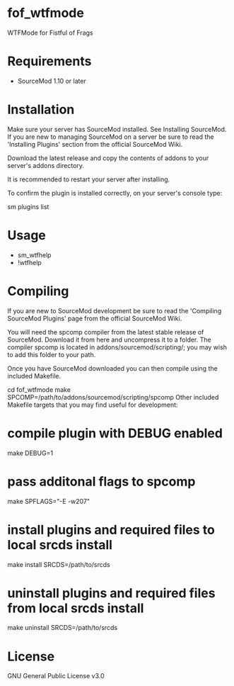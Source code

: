 # fof_wtfmode
WTFMode for Fistful of Frags
# Requirements
- SourceMod 1.10 or later
# Installation
Make sure your server has SourceMod installed. See Installing SourceMod. If you are new to managing SourceMod on a server be sure to read the 'Installing Plugins' section from the official SourceMod Wiki.

Download the latest release and copy the contents of addons to your server's addons directory.

It is recommended to restart your server after installing.

To confirm the plugin is installed correctly, on your server's console type:

sm plugins list

# Usage
- sm_wtfhelp
- !wtfhelp

# Compiling
If you are new to SourceMod development be sure to read the 'Compiling SourceMod Plugins' page from the official SourceMod Wiki.

You will need the spcomp compiler from the latest stable release of SourceMod. Download it from here and uncompress it to a folder. The compiler spcomp is located in addons/sourcemod/scripting/; you may wish to add this folder to your path.

Once you have SourceMod downloaded you can then compile using the included Makefile.

cd fof_wtfmode
make SPCOMP=/path/to/addons/sourcemod/scripting/spcomp
Other included Makefile targets that you may find useful for development:

# compile plugin with DEBUG enabled
make DEBUG=1

# pass additonal flags to spcomp
make SPFLAGS="-E -w207"

# install plugins and required files to local srcds install
make install SRCDS=/path/to/srcds

# uninstall plugins and required files from local srcds install
make uninstall SRCDS=/path/to/srcds

# License
GNU General Public License v3.0
